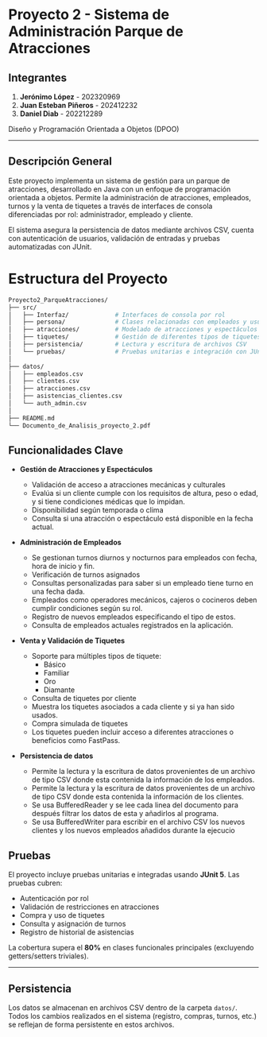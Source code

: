 # Proyecto 2 - Sistema de Administración Parque de Atracciones

## Integrantes  
1. **Jerónimo López** - 202320969  
2. **Juan Esteban Piñeros** - 202412232  
3. **Daniel Diab** - 202212289  

Diseño y Programación Orientada a Objetos (DPOO)  

---

## Descripción General

Este proyecto implementa un sistema de gestión para un parque de atracciones, desarrollado en Java con un enfoque de programación orientada a objetos. Permite la administración de atracciones, empleados, turnos y la venta de tiquetes a través de interfaces de consola diferenciadas por rol: administrador, empleado y cliente.

El sistema asegura la persistencia de datos mediante archivos CSV, cuenta con autenticación de usuarios, validación de entradas y pruebas automatizadas con JUnit.

# Estructura del Proyecto
```bash
Proyecto2_ParqueAtracciones/
├── src/
│   ├── Interfaz/             # Interfaces de consola por rol
│   ├── persona/              # Clases relacionadas con empleados y usuarios
│   ├── atracciones/          # Modelado de atracciones y espectáculos
│   ├── tiquetes/             # Gestión de diferentes tipos de tiquetes
│   ├── persistencia/         # Lectura y escritura de archivos CSV
│   └── pruebas/              # Pruebas unitarias e integración con JUnit
│
├── datos/
│   ├── empleados.csv
│   ├── clientes.csv
│   ├── atracciones.csv
│   ├── asistencias_clientes.csv
│   └── auth_admin.csv
│
├── README.md
└── Documento_de_Analisis_proyecto_2.pdf
```

## Funcionalidades Clave

- **Gestión de Atracciones y Espectáculos**  
  - Validación de acceso a atracciones mecánicas y culturales  
  - Evalúa si un cliente cumple con los requisitos de altura, peso o edad, y si tiene condiciones médicas que lo impidan.  
  - Disponibilidad según temporada o clima  
  - Consulta si una atracción o espectáculo está disponible en la fecha actual.  

- **Administración de Empleados**  
  - Se gestionan turnos diurnos y nocturnos para empleados con fecha, hora de inicio y fin.  
  - Verificación de turnos asignados  
  - Consultas personalizadas para saber si un empleado tiene turno en una fecha dada.  
  - Empleados como operadores mecánicos, cajeros o cocineros deben cumplir condiciones según su rol.
  - Registro de nuevos empleados especificando el tipo de estos.
  - Consulta de empleados actuales registrados en la aplicación. 

- **Venta y Validación de Tiquetes**  
  - Soporte para múltiples tipos de tiquete:  
    - Básico  
    - Familiar  
    - Oro  
    - Diamante  
  - Consulta de tiquetes por cliente  
  - Muestra los tiquetes asociados a cada cliente y si ya han sido usados.  
  - Compra simulada de tiquetes  
  - Los tiquetes pueden incluir acceso a diferentes atracciones o beneficios como FastPass.
    
- **Persistencia de datos**  
  - Permite la lectura y la escritura de datos provenientes de un archivo de tipo CSV donde esta contenida la información de los empleados.
  - Permite la lectura y la escritura de datos provenientes de un archivo de tipo CSV donde esta contenida la información de los clientes.
  - Se usa BufferedReader y se lee cada linea del documento para después filtrar los datos de esta y añadirlos al programa.
  - Se usa BufferedWriter para escribir en el archivo CSV los nuevos clientes y los nuevos empleados añadidos durante la ejecucio

## Pruebas

El proyecto incluye pruebas unitarias e integradas usando **JUnit 5**. Las pruebas cubren:

- Autenticación por rol
- Validación de restricciones en atracciones
- Compra y uso de tiquetes
- Consulta y asignación de turnos
- Registro de historial de asistencias

La cobertura supera el **80%** en clases funcionales principales (excluyendo getters/setters triviales).

---

## Persistencia

Los datos se almacenan en archivos CSV dentro de la carpeta `datos/`. Todos los cambios realizados en el sistema (registro, compras, turnos, etc.) se reflejan de forma persistente en estos archivos.
